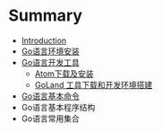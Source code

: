 # Summary

* [Introduction](README.md)
* [Go语言环境安装](goyu-yan-huan-jing-an-zhuang.md)
* [Go语言开发工具](gogong-ju.md)
  * [Atom下载及安装](gogong-ju/atomxia-zai-ji-an-zhuang.md)
  * [GoLand 工具下载和开发环境搭建](gogong-ju/jetbrains-goland-xia-zai-he-an-zhuang.md)
* [Go语言基本命令](gokai-fa-huan-jing-gou-jian.md)
* Go语言基本程序结构
* Go语言常用集合

